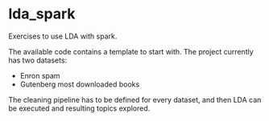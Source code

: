 # lda_spark
Exercises to use LDA with spark.

The available code contains a template to start with. The project currently has two datasets:
* Enron spam
* Gutenberg most downloaded books

The cleaning pipeline has to be defined for every dataset, and then LDA can be executed and resulting topics
explored.

